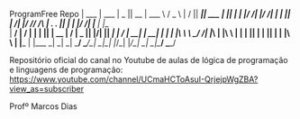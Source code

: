 ProgramFree Repo
| ___ \| ___ \|  _  ||  __ \| ___ \ / _ \ |  \/  ||  ___|| ___ \|  ___||  ___|
| |_/ /| |_/ /| | | || |  \/| |_/ // /_\ \| .  . || |_   | |_/ /| |__  | |__  
|  __/ |    / | | | || | __ |    / |  _  || |\/| ||  _|  |    / |  __| |  __| 
| |    | |\ \ \ \_/ /| |_\ \| |\ \ | | | || |  | || |    | |\ \ | |___ | |___ 
\_|    \_| \_| \___/  \____/\_| \_|\_| |_/\_|  |_/\_|    \_| \_|\____/ \____/ 

Repositório oficial do canal no Youtube de aulas de lógica de programação e
linguagens de programação: https://www.youtube.com/channel/UCmaHCToAsuI-QrjejpWgZBA?view_as=subscriber

Profº Marcos Dias